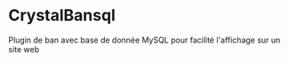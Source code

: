 CrystalBansql
=============

Plugin de ban avec base de donnée MySQL pour facilité l'affichage sur un site web
